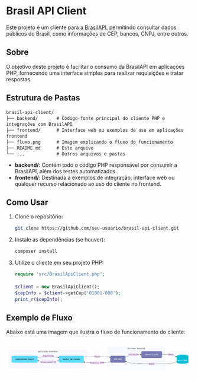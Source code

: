 # Brasil API Client

Este projeto é um cliente para a [BrasilAPI](https://brasilapi.com.br/), permitindo consultar dados públicos do Brasil, como informações de CEP, bancos, CNPJ, entre outros.

## Sobre

O objetivo deste projeto é facilitar o consumo da BrasilAPI em aplicações PHP, fornecendo uma interface simples para realizar requisições e tratar respostas.

## Estrutura de Pastas

```
brasil-api-client/
├── backend/       # Código-fonte principal do cliente PHP e integrações com BrasilAPI
├── frontend/      # Interface web ou exemplos de uso em aplicações frontend
├── fluxo.png      # Imagem explicando o fluxo do funcionamento
├── README.md      # Este arquivo
└── ...            # Outros arquivos e pastas
```

- **backend/**: Contém todo o código PHP responsável por consumir a BrasilAPI, além dos testes automatizados.
- **frontend/**: Destinada a exemplos de integração, interface web ou qualquer recurso relacionado ao uso do cliente no frontend.

## Como Usar

1. Clone o repositório:
   ```bash
   git clone https://github.com/seu-usuario/brasil-api-client.git
   ```

2. Instale as dependências (se houver):
   ```bash
   composer install
   ```

3. Utilize o cliente em seu projeto PHP:
   ```php
   require 'src/BrasilApiClient.php';

   $client = new BrasilApiClient();
   $cepInfo = $client->getCep('01001-000');
   print_r($cepInfo);
   ```

## Exemplo de Fluxo

Abaixo está uma imagem que ilustra o fluxo de funcionamento do cliente:

![Fluxo de funcionamento](fluxo.png)
